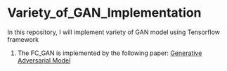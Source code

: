 # Variety_of_GAN_Implementation
In this repository, I will implement variety of GAN model using Tensorflow framework

1. The FC_GAN is implemented by the following paper: [Generative Adversarial Model](https://arxiv.org/abs/1406.2661)